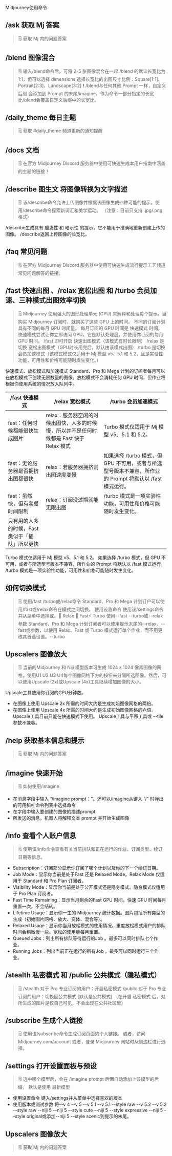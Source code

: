 Midjourney使用命令


## /ask 获取 Mj 答案
> 🗒 获取 Mj 内的问题答案

## /blend 图像混合
> 🗒 输入/blend命令后，可将 2-5 张图像混合在一起
/blend 的默认长宽比为 1:1，但可以选择 dimensions 选择长宽比的出图尺寸比例：Square[1:1]、Portrait[2:3]、Landscape[3:2]
> ❗ /blend与任何其他 Prompt 一样，自定义后缀 会添加到 Prompt 的末尾/imagine。作为命令一部分指定的长宽比/blend会覆盖自定义后缀中的长宽比。

## /daily_theme 每日主题
> 🗒 获取 #daily_theme 频道更新的通知提醒

## /docs 文档
> 🗒 在官方 Midjourney Discord 服务器中使用可快速生成本用户指南中涵盖的主题的链接！

## /describe 图生文 将图像转换为文字描述
> 🗒 该/describe命令允许上传图像并根据该图像生成四种可能的提示。使用/describe命令探索新词汇和美学运动。
（注意：目前只支持 .jpg/.png 格式）

/describe生成具有 启发性 和 暗示性 的提示，它不能用于准确地重新创建上传的图像。
/describe返回上传图像的长宽比。

## /faq 常见问题
> 🗒 在官方 Midjourney Discord 服务器中使用可快速生成流行提示工艺频道常见问题解答的链接。

## /fast 快速出图 、/relax 宽松出图 和 /turbo 会员加速、三种模式出图效率切换
> 🗒 Midjourney 使用强大的图形处理单元 (GPU) 来解释和处理每个提示。当购买 Midjourney 订阅时，就购买了这些 GPU 上的时间。
不同的订阅计划具有不同的每月 GPU 时间量。
每月订阅的 GPU 时间是 快速模式 时间。快速模式尝试让你立即访问 GPU。它是默认处理层，并使用你订阅的每月 GPU 时间。
/fast 即可开启 快速出图模式（该模式有时长限制）
/relax 是切换 宽松出图模式（GPU时长用完后，默认由该模式出图）
/turbo 是切换 会员加速模式（该模式模式仅适用于 Mj 模型 v5、5.1 和 5.2，且是实验性功能，可用性和价格可能随时发生变化。）


快速模式、放松模式和加速模式
Standard、Pro 和 Mega 计划的订阅者每月可以在放松模式下创建无限数量的图像。放松模式不会消耗任何 GPU 时间，但作业将根据你使用系统的情况放入队列中。

| /fast 快速模式    |  /relax 宽松模式   | /turbo 会员加速模式    |
| --- | --- | --- |
| fast：任何时候都能很快生成图片    |relax：服务器空闲的时候出图快，人多的时候慢，所以并不是任何时候都是 Fast 快于 Relax 模式     | Turbo 模式仅适用于 Mj 模型 v5、5.1 和 5.2。    |
| fast：无论服务器是否拥挤出图都很快   |relax：若服务器拥挤则出图速度变慢    |如果选择 /turbo 模式，但 GPU 不可用，或者与所选型号版本不兼容，所作业的 Prompt 将默认以 /fast 模式运行。     |
| fast：虽然快，但有套餐时间限制    |relax：订阅没过期就能无限出图     |/turbo 模式是一项实验性功能，可用性和价格可能随时发生变化。|
| 只有用的人多的时候，Fast 类似于「插队」所以更快    |     |     |


Turbo 模式仅适用于 Mj 模型 v5、5.1 和 5.2。
如果选择 /turbo 模式，但 GPU 不可用，或者与所选型号版本不兼容，所作业的 Prompt 将默认以 /fast 模式运行。
/turbo 模式是一项实验性功能，可用性和价格可能随时发生变化。

## 如何切换模式
> 🗒 使用/fast /turbo或/relax命令
Standard、Pro 和 Mega 计划订户可以使用/fast或/relax命令在模式之间切换。
> 使用设置命令 
使用该/settings命令并从菜单中选择或。🐢 Relax 🐇 Fast⚡ Turbo
> 使用--fast --turbo或--relax参数
Standard、Pro 和 Mega 计划订阅者可以使用提示末尾的--relax、--fast或参数，以使用 Relax、Fast 或 Turbo 模式运行单个作业，而不用更改其首选设置。--turbo

## Upscalers 图像放大
> 🗒 当前的Midjourney 和 Niji 模型版本可生成 1024 x 1024 像素图像的网格。使用U1 U2 U3 U4每个图像网格下方的按钮来分隔所选图像。然后，可以使用Upscale (2x)或Upscale (4x)工具继续增加图像的大小。

Upscale工具使用你订阅的GPU分钟数。
  - 在图像上使用 Upscale 2x 所需的时间大约是生成初始图像网格的两倍。
  - 在图像上使用 Upscale 4x 所需的时间大约是生成初始图像网格的六倍。
Upscale工具目前只能在快速模式下使用。
Upscale工具与平移工具或 --tile 参数不兼容。

## /help 获取基本信息和提示
> 🗒 获取 Mj 内的问题答案

## /imagine 快速开始
> 🗒 如何使用/imagine
- 在消息字段中输入 “/imagine prompt：”。还可以/imagine从键入 “/” 时弹出的可用斜杠命令列表中选择命令
- 在字段中输入要创建的图像的描述prompt
- 所发送的消息。机器人将解释文本 prompt 并开始生成图像

## /info 查看个人账户信息
> 🗒 使用该/info命令查看有关当前排队和正在运行的作业、订阅类型、续订日期等信息。

- Subscription：订阅部分显示你订阅了哪个计划以及你的下一个续订日期。
- Job Mode：显示你当前是处于Fast 还是 Relaxed Mode。Relax Mode 仅适用于 Standard 和 Pro Plan 订阅者。
- Visibility Mode：显示你当前是处于公开模式还是隐身模式。隐身模式仅适用于 Pro Plan 订阅者。
- Fast Time Remaining：显示当月剩余的Fast GPU 时间。快速 GPU 时间每月重置一次，不会结转。
- Lifetime Usage：显示你一生的 Midjourney 统计数据。图片包括所有类型的生成（初始图片网格、放大、变体、混合等）。
- Relaxed Usage：显示你当月放松模式的使用情况。重度放松模式用户的排队时间会稍微慢一些。宽松的使用量每月重置。
- Queued Jobs：列出所有排队等待运行的Job 。最多可以同时排队七个作业。
- Running Jobs：列出当前正在运行的所有Job 。最多可以同时运行三个作业。


## /stealth 私密模式 和 /public 公共模式（隐私模式）
> 🗒 /stealth 对于 Pro 专业订阅的用户：开启私密模式
/public 对于 Pro 专业订阅的用户：切换回公共模式 [默认是公共模式]
（在开启 私密模式 后，对所生成的图片是仅自己可见，不会出现在公共社区里）

## /subscribe 生成个人链接
> 🗒 使用该/subscribe命令生成订阅页面的个人链接。
或者，访问 Midjourney.com/account
或者，登录 Midjourney 网站时从侧边栏进行选择。

## /settings 打开设置面板与预设
> 🗒 选中哪个模型后，会在 /imagine prompt 后面自动添加上该模型的后缀，
默认是使用 最新模型
- 使用设置命令 
键入/settings并从菜单中选择喜欢的版本
- 使用版本或测试参数 
将--v 4 --v 5 --v 5.1 --v 5.1 --style raw --v 5.2 --v 5.2 --style raw --niji 5 --niji 5 --style cute --niji 5 --style expressive --niji 5 --style original或添加--niji 5 --style scenic到提示的末尾。

## Upscalers 图像放大
> 🗒 获取 Mj 内的问题答案